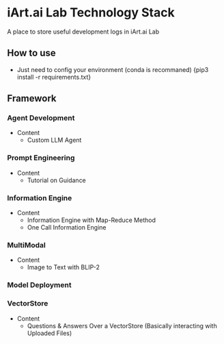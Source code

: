 # iArt.ai Lab Technology Stack
A place to store useful development logs in iArt.ai Lab

## How to use
- Just need to config your environment (conda is recommaned) {pip3 install -r requirements.txt}

## Framework
### Agent Development
- Content
  - Custom LLM Agent 
### Prompt Engineering
- Content
  - Tutorial on Guidance
### Information Engine
- Content
  - Information Engine with Map-Reduce Method
  - One Call Information Engine
### MultiModal
- Content
  - Image to Text with BLIP-2
### Model Deployment

### VectorStore
- Content
  - Questions & Answers Over a VectorStore (Basically interacting with Uploaded Files)
